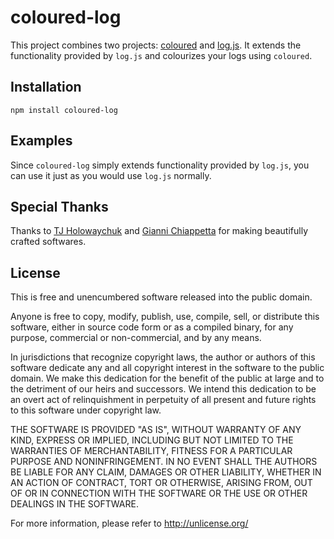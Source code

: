 # coloured-log

This project combines two projects:
[coloured](http://github.com/gf3/coloured)
and
[log.js](http://github.com/visionmedia/log.js).
It extends the functionality provided by `log.js` and colourizes your logs
using `coloured`.

## Installation

    npm install coloured-log

## Examples

Since `coloured-log` simply extends functionality provided by `log.js`, you
can use it just as you would use `log.js` normally.

## Special Thanks

Thanks to
[TJ Holowaychuk](http://github.com/visionmedia)
and
[Gianni Chiappetta](http://github.com/gf3)
for making beautifully crafted softwares.

## License

This is free and unencumbered software released into the public domain.

Anyone is free to copy, modify, publish, use, compile, sell, or
distribute this software, either in source code form or as a compiled
binary, for any purpose, commercial or non-commercial, and by any
means.

In jurisdictions that recognize copyright laws, the author or authors
of this software dedicate any and all copyright interest in the
software to the public domain. We make this dedication for the benefit
of the public at large and to the detriment of our heirs and
successors. We intend this dedication to be an overt act of
relinquishment in perpetuity of all present and future rights to this
software under copyright law.

THE SOFTWARE IS PROVIDED "AS IS", WITHOUT WARRANTY OF ANY KIND,
EXPRESS OR IMPLIED, INCLUDING BUT NOT LIMITED TO THE WARRANTIES OF
MERCHANTABILITY, FITNESS FOR A PARTICULAR PURPOSE AND NONINFRINGEMENT.
IN NO EVENT SHALL THE AUTHORS BE LIABLE FOR ANY CLAIM, DAMAGES OR
OTHER LIABILITY, WHETHER IN AN ACTION OF CONTRACT, TORT OR OTHERWISE,
ARISING FROM, OUT OF OR IN CONNECTION WITH THE SOFTWARE OR THE USE OR
OTHER DEALINGS IN THE SOFTWARE.

For more information, please refer to <http://unlicense.org/>
